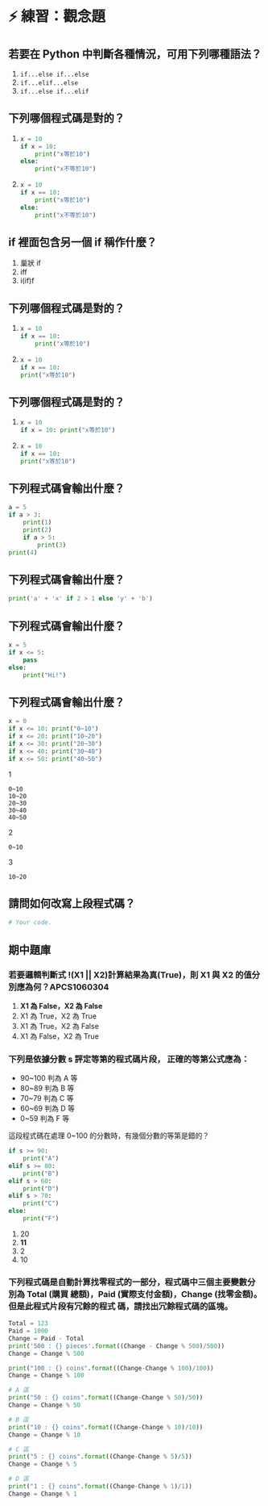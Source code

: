 # ⚡ 練習：觀念題

## 若要在 Python 中判斷各種情況，可用下列哪種語法？

1. `if...else if...else`
2. `if...elif...else`
3. `if...else if...elif`

## 下列哪個程式碼是對的？

1. ```python
   x = 10
   if x = 10:
       print("x等於10")
   else:
       print("x不等於10")
   ```
2. ```python
   x = 10
   if x == 10:
       print("x等於10")
   else:
       print("x不等於10")
   ```

## if 裡面包含另一個 if 稱作什麼？

1. 巢狀 if
2. iff
3. i\(if\)f

## 下列哪個程式碼是對的？

1. ```python
   x = 10
   if x == 10:
       print("x等於10")
   ```
2. ```python
   x = 10
   if x == 10:
   print("x等於10")
   ```

## 下列哪個程式碼是對的？

1. ```python
   x = 10
   if x = 10: print("x等於10")
   ```
2. ```python
   x = 10
   if x == 10:
   print("x等於10")
   ```

## 下列程式碼會輸出什麼？

```python
a = 5
if a > 3:
    print(1)
    print(2)
    if a > 5:
        print(3)
print(4)
```

## 下列程式碼會輸出什麼？

```python
print('a' + 'x' if 2 > 1 else 'y' + 'b')
```

## 下列程式碼會輸出什麼？

```python
x = 5
if x <= 5:
    pass
else:
    print("Hi!")
```

## 下列程式碼會輸出什麼？

```python
x = 0
if x <= 10: print("0~10")
if x <= 20: print("10~20")
if x <= 30: print("20~30")
if x <= 40: print("30~40")
if x <= 50: print("40~50")
```

1

```text
0~10
10~20
20~30
30~40
40~50
```

2

```text
0~10
```

3

```text
10~20
```

## 請問如何改寫上段程式碼？

```python
# Your code.
```

## 期中題庫

### 若要邏輯判斷式 !\(X1 \|\| X2\)計算結果為真\(True\)，則 X1 與 X2 的值分別應為何？APCS1060304

1. **X1 為 False，X2 為 False**
2. X1 為 True，X2 為 True
3. X1 為 True，X2 為 False
4. X1 為 False，X2 為 True

### 下列是依據分數 s 評定等第的程式碼片段， 正確的等第公式應為：

* 90~100 判為 A 等 
* 80~89 判為 B 等 
* 70~79 判為 C 等
* 60~69 判為 D 等 
* 0~59 判為 F 等 

這段程式碼在處理 0~100 的分數時，有幾個分數的等第是錯的？

```python
if s >= 90:
    print("A")
elif s >= 80:
    print("B")
elif s > 60:
    print("D")
elif s > 70:
    print("C")
else:
    print("F")
```

1. 20
2. **11**
3. 2
4. 10

### 下列程式碼是自動計算找零程式的一部分，程式碼中三個主要變數分別為 Total \(購買 總額\)，Paid \(實際支付金額\)，Change \(找零金額\)。但是此程式片段有冗餘的程式 碼，請找出冗餘程式碼的區塊。

```python
Total = 123
Paid = 1000
Change = Paid - Total
print('500 : {} pieces'.format((Change - Change % 500)/500))
Change = Change % 500

print("100 : {} coins".format((Change-Change % 100)/100))
Change = Change % 100

# A 區
print("50 : {} coins".format((Change-Change % 50)/50))
Change = Change % 50

# B 區
print("10 : {} coins".format((Change-Change % 10)/10))
Change = Change % 10

# C 區
print("5 : {} coins".format((Change-Change % 5)/5))
Change = Change % 5

# D 區
print("1 : {} coins".format((Change-Change % 1)/1))
Change = Change % 1


```









